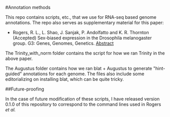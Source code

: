 #Annotation methods

This repo contains scripts, etc., that we use for RNA-seq based genome annotations.  The repo also serves as supplementary material for this paper:

* Rogers, R. L., L. Shao, J. Sanjak, P. Andolfatto and K. R. Thornton (Accepted) Sex-biased expression in the Drosophila melanogaster group.  G3: Genes, Genomes, Genetics. [Abstract](http://www.g3journal.org/content/early/2014/10/01/g3.114.013532.abstract)

The Trinity_with_norm folder contains the script for how we ran Trinity in the above paper.

The Augustus folder contains how we ran blat + Augustus to generate "hint-guided" annotations for each genome.  The files also include some editorializing on installing blat, which can be quite tricky.

##Future-proofing

In the case of future modification of these scripts, I have released version 0.1.0 of this repository to correspond to the command lines used in Rogers _et al._
